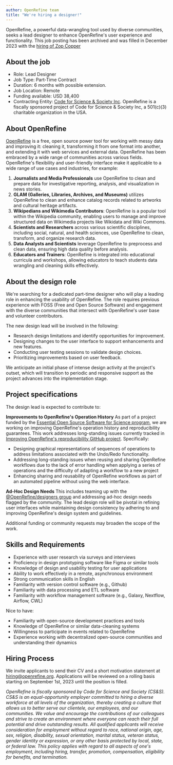 ```yaml
---
author: OpenRefine team
title: "We're hiring a designer!"
---
```

OpenRefine, a powerful data-wrangling tool used by diverse communities, seeks a lead designer to enhance OpenRefine's user experience and functionality. 
This job posting has been archived and was filled in December 2023 with the [hiring of Zop Copper](/blog/2023/12/07/announcing-zoe-cooper.html) 
<!--truncate-->

## About the job

* Role: Lead Designer
* Job Type: Part-Time Contract 
* Duration: 6 months with possible extension. 
* Job Location: Remote
* Funding available: USD 38,400
* Contracting Entity: [Code for Science & Society Inc](https://codeforscience.org/). OpenRefine is a fiscally sponsored project of Code for Science & Society Inc, a 501(c)(3) charitable organization in the USA. 

## About OpenRefine

[OpenRefine](https://openrefine.org/) is a free, open source power tool for working with messy data and improving it: cleaning it, transforming it from one format into another, and extending it with web services and external data. OpenRefine has been embraced by a wide range of communities across various fields. OpenRefine's flexibility and user-friendly interface make it applicable to a wide range of use cases and industries, for example:
1. **Journalists and Media Professionals** use OpenRefine to clean and prepare data for investigative reporting, analysis, and visualization in news stories.
2. **GLAM (Galleries, Libraries, Archives, and Museums)** utilizes OpenRefine to clean and enhance catalog records related to artworks and cultural heritage artifacts.
3. **Wikipedians and Wikimedia Contributors**: OpenRefine is a popular tool within the Wikipedia community, enabling users to manage and improve structured data on Wikimedia projects like Wikidata and Wiki Commons.
4. **Scientists and Researchers** across various scientific disciplines, including social, natural, and health sciences, use OpenRefine to clean, transform, and organize research data.
5. **Data Analysts and Scientists** leverage OpenRefine to preprocess and clean data, ensuring high data quality before analysis.
6. **Educators and Trainers**: OpenRefine is integrated into educational curricula and workshops, allowing educators to teach students data wrangling and cleaning skills effectively.

## About the design role

We're searching for a dedicated part-time designer who will play a leading role in enhancing the usability of OpenRefine. The role requires previous experience with FOSS (Free and Open Source Software) and engagement with the diverse communities that intersect with OpenRefine's user base and volunteer contributors.

The new design lead will  be involved in the following:
* Research design limitations and identify opportunities for improvement.
* Designing changes to the user interface to support enhancements and new features.
* Conducting user testing sessions to validate design choices.
* Prioritizing improvements based on user feedback.

We anticipate an initial phase of intense design activity at the project's outset, which will transition to periodic and responsive support as the project advances into the implementation stage.

## Project specifications

The design lead is expected to contribute to:

**Improvements to OpenRefine's Operation History**
As part of a project funded by the [Essential Open Source Software for Science program](https://chanzuckerberg.com/eoss/proposals/improving-openrefines-reproducibility/), we are working on improving OpenRefine's operation history and reproducibility guarantees. This work addresses long-standing issues currently tracked in [Improving OpenRefine's reproducibility GitHub project](https://github.com/orgs/OpenRefine/projects/6). Specifically:
* Designing graphical representations of sequences of operations to address limitations associated with the Undo/Redo functionality.
* Addressing long-standing issues when reusing and sharing OpenRefine workflows due to the lack of error handling when applying a series of operations and the difficulty of adapting a workflow to a new project 
* Enhancing sharing and reusability of OpenRefine workflows as part of an automated pipeline without using the web interface.

**Ad-Hoc Design Needs**
This includes teaming up with the [@OpenRefine/designers group](https://github.com/OpenRefine/OpenRefine/issues?q=team%3AOpenRefine%2Fdesigners) and addressing ad-hoc design needs flagged by the community. The lead design role  will be pivotal in refining user interfaces while maintaining design consistency by adhering to and improving OpenRefine's design system and guidelines.

Additional funding or community requests may broaden the scope of the work.


## Skills and Requirements 

* Experience with user research via surveys and interviews
* Proficiency in design prototyping software like Figma or similar tools
* Knowledge of design and usability testing for user applications
* Ability to work effectively in a remote, asynchronous environment
* Strong communication skills in English
* Familiarity with version control software (e.g., Github)
* Familiarity with data processing and ETL software
* Familiarity with workflow management software (e.g., Galaxy, Nextflow, Airflow, CWL)

Nice to have:
* Familiarity with open-source development practices and tools
* Knowledge of OpenRefine or similar data-cleaning systems
* Willingness to participate in events related to OpenRefine
* Experience working with decentralized open-source communities and understanding their dynamics

## Hiring Process 

We invite applicants to send their CV and a short motivation statement at hiring@openrefine.org. Applications will be reviewed on a rolling basis starting on September 1st, 2023 until the position is filled.

*OpenRefine is fiscally sponsored by Code for Science and Society (CS&S). CS&S is an equal-opportunity employer committed to hiring a diverse workforce at all levels of the organization, thereby creating a culture that allows us to better serve our clientele, our employees, and our communities. We value and encourage the contributions of our colleagues and strive to create an environment where everyone can reach their full potential and drive outstanding results. All qualified applicants will receive consideration for employment without regard to race, national origin, age, sex, religion, disability, sexual orientation, marital status, veteran status, gender identity or expression, or any other basis protected by local, state, or federal law. This policy applies with regard to all aspects of one's employment, including hiring, transfer, promotion, compensation, eligibility for benefits, and termination.*
